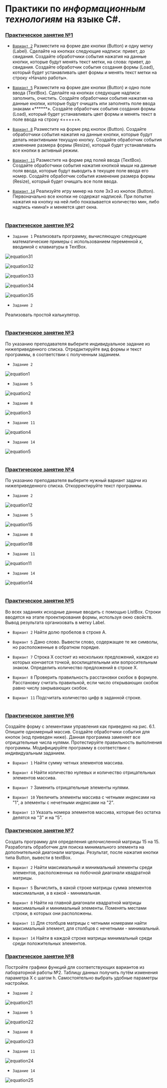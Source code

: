 # Практики по *информационным технологиям* на языке C#.

### [Практическое занятие №1](https://github.com/l-Il/Practics/tree/main/%D0%9F%D1%80%D0%B0%D0%BA%D1%82%D0%B8%D0%BA%D0%B0%20%5B1%5D)

* [`Вариант 2`](https://github.com/l-Il/Practics/tree/main/%D0%9F%D1%80%D0%B0%D0%BA%D1%82%D0%B8%D0%BA%D0%B0%20%5B1%5D/%D0%97%D0%B0%D0%B4%D0%B0%D0%BD%D0%B8%D0%B5%202)
Разместите на форме две кнопки (Button) и одну метку (Label). Сделайте на кнопках следующие надписи: привет, до свидания. Создайте обработчики события нажатия на данные кнопки, которые будут менять текст метки, на слова: привет, до свидания. Создайте обработчик события создания формы (Load), который будет устанавливать цвет формы и менять текст метки на строку «Начало работы».

* [`Вариант 5`](https://github.com/l-Il/Practics/tree/main/%D0%9F%D1%80%D0%B0%D0%BA%D1%82%D0%B8%D0%BA%D0%B0%20%5B1%5D/%D0%97%D0%B0%D0%B4%D0%B0%D0%BD%D0%B8%D0%B5%205)
Разместите на форме две кнопки (Button) и одно поле ввода (TextBox). Сделайте на кнопках следующие надписи: заполнить, очистить. Создайте обработчики события нажатия на данные кнопки, которые будут очищать или заполнять поле ввода знаками «******». Создайте обработчик события создания формы (Load), который будет устанавливать цвет формы и менять текст в поле ввода на строку «+++++».

* [`Вариант 8`](https://github.com/l-Il/Practics/tree/main/%D0%9F%D1%80%D0%B0%D0%BA%D1%82%D0%B8%D0%BA%D0%B0%20%5B1%5D/%D0%97%D0%B0%D0%B4%D0%B0%D0%BD%D0%B8%D0%B5%208)
Разместите на форме ряд кнопок (Button). Создайте обработчики события нажатия на данные кнопки, которые будут делать неактивными текущую кнопку. Создайте обработчик события изменение размера формы (Resize), который будет устанавливать все кнопки в активный режим.

* [`Вариант 11`](https://github.com/l-Il/Practics/tree/main/%D0%9F%D1%80%D0%B0%D0%BA%D1%82%D0%B8%D0%BA%D0%B0%20%5B1%5D/%D0%97%D0%B0%D0%B4%D0%B0%D0%BD%D0%B8%D0%B5%2011)
Разместите на форме ряд полей ввода (TextBox). Создайте обработчики события нажатия кнопкой мыши на данные поля ввода, которые будут выводить в текущее поле ввода его номер. Создайте обработчик события изменение размера формы (Resize), который будет очищать все поля ввода.

* [`Вариант 14`](https://github.com/l-Il/Practics/tree/main/%D0%9F%D1%80%D0%B0%D0%BA%D1%82%D0%B8%D0%BA%D0%B0%20%5B1%5D/%D0%97%D0%B0%D0%B4%D0%B0%D0%BD%D0%B8%D0%B5%2014)
Реализуйте игру минер на поле 3x3 из кнопок (Button). Первоначально все кнопки не содержат надписей. При попытке нажатия на кнопку на ней либо показывается количество мин, либо надпись «мина!» и меняется цвет окна.

#

### [Практическое занятие №2](https://github.com/l-Il/Practics/tree/main/%D0%9F%D1%80%D0%B0%D0%BA%D1%82%D0%B8%D0%BA%D0%B0%20%5B2%5D)

* `Задание 1`
Реализовать программу, вычисляющую следующие математические примеры с использованием переменной *х*, вводимой с клавиатуры в TextBox.

![equation31](https://user-images.githubusercontent.com/66788603/113326265-1d057480-9322-11eb-8909-3321f18f1350.png)

![equation32](https://user-images.githubusercontent.com/66788603/113327187-4ffc3800-9323-11eb-879b-0277beefd1e5.png)

![equation33](https://user-images.githubusercontent.com/66788603/113327902-314a7100-9324-11eb-9a9b-a6bcee0ff56d.png)

![equation34](https://user-images.githubusercontent.com/66788603/113328240-afa71300-9324-11eb-9505-a62eb158f3cc.png)

![equation35](https://user-images.githubusercontent.com/66788603/113328605-35c35980-9325-11eb-9a85-6da69bd1bd88.png)

* `Задание 2`

Реализовать простой калькулятор.

#

### [Практическое занятие №3](https://github.com/l-Il/Practics/tree/main/%D0%9F%D1%80%D0%B0%D0%BA%D1%82%D0%B8%D0%BA%D0%B0%20%5B3%5D)

По указанию преподавателя выберите индивидуальное задание из нижеприведенного списка. Отредактируйте вид формы и текст программы, в соответствии с полученным заданием.

* `Задание 2`

![equation1](https://user-images.githubusercontent.com/66788603/112699144-3a5abe80-8e9c-11eb-8ca1-238336539e42.png)

* `Задание 5`

![equation2](https://user-images.githubusercontent.com/66788603/112699396-c53bb900-8e9c-11eb-971a-57df24d3ae0e.png)

* `Задание 8`

![equation3](https://user-images.githubusercontent.com/66788603/112699618-4430f180-8e9d-11eb-8303-1ceafeaa5f89.png)

* `Задание 11`

![equation4](https://user-images.githubusercontent.com/66788603/112699959-14ceb480-8e9e-11eb-8120-20ef21583ced.png)

* `Задание 14`

![equation5](https://user-images.githubusercontent.com/66788603/112700091-6b3bf300-8e9e-11eb-8586-38035f31efa4.png)

#

### [Практическое занятие №4](https://github.com/l-Il/Practics/tree/main/%D0%9F%D1%80%D0%B0%D0%BA%D1%82%D0%B8%D0%BA%D0%B0%20%5B4%5D)

По указанию преподавателя выберите нужный вариант задачи из нижеприведенного списка. Откорректируйте текст программы.

* `Задание 2`

![equation12](https://user-images.githubusercontent.com/66788603/112729227-31212e80-8f3c-11eb-9bac-6b79a74896a0.png)

* `Задание 5`

![equation15](https://user-images.githubusercontent.com/66788603/112729283-72194300-8f3c-11eb-85c8-6ffbeb1175bd.png)

* `Задание 8`

![equation18](https://user-images.githubusercontent.com/66788603/112729324-970db600-8f3c-11eb-90b7-6a85c8114eae.png)

* `Задание 11`

![equation11](https://user-images.githubusercontent.com/66788603/112729404-f79cf300-8f3c-11eb-9628-c048159b45de.png)

* `Задание 14`

![equation14](https://user-images.githubusercontent.com/66788603/112729370-ccb29f00-8f3c-11eb-9743-4c351f365274.png)

#

### [Практическое занятие №5](https://github.com/l-Il/Practics/tree/main/%D0%9F%D1%80%D0%B0%D0%BA%D1%82%D0%B8%D0%BA%D0%B0%20%5B5%5D)

Во всех заданиях исходные данные вводить с помощью ListBox. Строки вводятся на этапе проектирования формы, используя окно свойств. Вывод результата организовать в метку Label.

* `Вариант 2`
Найти долю пробелов в строке A.

* `Вариант 5`
Дано слово. Вывести слово, содержащее те же символы, но расположенные в обратном порядке.

* `Вариант 7`
Строка X состоит из нескольких предложений, каждое из которых кончается точкой, восклицательным или вопросительным знаком. Определить количество предложений в строке X.

* `Вариант 8`
Проверить правильность расстановки скобок в формуле. Расстановку считать правильной, если число открывающих скобок равно числу закрывающих скобок.

* `Вариант 11`
Подсчитать количество цифр в заданной строке.

#

### [Практическое занятие №6](https://github.com/l-Il/Practics/tree/main/%D0%9F%D1%80%D0%B0%D0%BA%D1%82%D0%B8%D0%BA%D0%B0%20%5B6%5D)

Создайте форму с элементами управления как приведено на рис. 6.1. Опишите одномерный массив. Создайте обработчики события для кнопок (код приведен ниже). Данная программа заменяет все отрицательные числа нулями. Протестируйте правильность выполнения программы. Модифицируйте программу в соответствии с индивидуальным заданием.

* `Вариант 1`
Найти сумму четных элементов массива.

* `Вариант 4`
Найти количество нулевых и количество отрицательных элементов массива.

* `Вариант 7`
Заменить отрицательные элементы нулями.

* `Вариант 10`
Увеличить элементы массива с четными индексами на "1", а элементы с нечетными индексами на "2".

* `Вариант 13`
Указать номера элементов массива, которые без остатка делятся на "3" и на "5".

### [Практическое занятие №7](https://github.com/l-Il/Practics/tree/main/%D0%9F%D1%80%D0%B0%D0%BA%D1%82%D0%B8%D0%BA%D0%B0%20%5B7%5D)

Создать программу для определения целочисленной матрицы 15 на 15. Разработать обработчик для поиска минимального элемента на дополнительной диагонали матрицы. Результат, после нажатия кнопки типа Button, вывести в textBox.

* `Вариант 2`
Найти максимальный и минимальный элементы среди элементов, расположенных на побочной диагонали квадратной матрицы.

* `Вариант 5`
Вычислить, в какой строке матрицы сумма элементов максимальная, а в какой - минимальная.

* `Вариант 8`
Найти на главной диагонали квадратной матрицы максимальный и минимальный элементы. Поменять местами строки, в которых они расположены.

* `Вариант 11`
Для столбцов матрицы с четными номерами найти максимальный элемент, для столбцов с нечетными - минимальный.

* `Вариант 14`
Найти в каждой строке матрицы минимальный среди среди положительных элементов.

### [Практическое занятие №8](https://github.com/l-Il/Practics/tree/main/%D0%9F%D1%80%D0%B0%D0%BA%D1%82%D0%B8%D0%BA%D0%B0%20%5B8%5D)

Постройте графики функций для соответствующих вариантов из лабораторной работы №2. Таблицу данных получить путём изменения параметра X с шагом h. Самостоятельно выбрать удобные параметры настройки.

* `Задание 2`

![equation21](https://user-images.githubusercontent.com/66788603/113326265-1d057480-9322-11eb-8909-3321f18f1350.png)

* `Задание 5`

![equation22](https://user-images.githubusercontent.com/66788603/113327187-4ffc3800-9323-11eb-879b-0277beefd1e5.png)

* `Задание 8`

![equation23](https://user-images.githubusercontent.com/66788603/113327902-314a7100-9324-11eb-9a9b-a6bcee0ff56d.png)

* `Задание 11`

![equation24](https://user-images.githubusercontent.com/66788603/113328240-afa71300-9324-11eb-9505-a62eb158f3cc.png)

* `Задание 14`

![equation25](https://user-images.githubusercontent.com/66788603/113328605-35c35980-9325-11eb-9a85-6da69bd1bd88.png)
